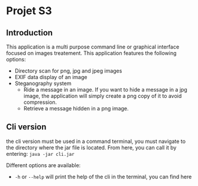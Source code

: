# Projet S3

## Introduction

This application is a multi purpose command line or graphical interface focused on images treatement.
This application features the following options:
* Directory scan for png, jpg and jpeg images
* EXIF data display of an image
* Steganography system
  * Ride a message in an image. If you want to hide a message in a jpg image, the application will simply create a png copy of it to avoid compression.
  * Retrieve a message hidden in a png image.

## Cli version
the cli version must be used in a command terminal, you must navigate to the directory where the jar file is located. From here, you can call it by entering: `java -jar cli.jar`

Different options are available:
* `-h` or `--help` will print the help of the cli in the terminal, you can find here 
